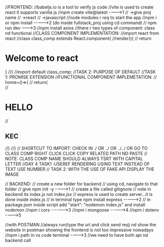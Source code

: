 //FRONTEND:
//babeljs.io is a tool to verify js code 
//vite is used to create react it supports vanilla js 
//npm create vite@latest ---->1
  // ->give proj name
  // ->react
  // ->javascript
//node modules r req to start the app 
//npm i or npm install ----->2 (do inside fullstack_proj using cd command)
// npm run dev  --->3
//npm install axios
//there r two types of component: class nd functional 
//CLASS COMPONENT IMPLEMENTATION:
//import react from react
//class class_comp extends React.component{
//render(){
//  return <h1> Welcome to react</h1>}
//}
//export default class_comp;
//TASK 2: PURPOSE OF DEFAULT
//TASK 1: PROMISE EXTENSION
//FUNCTIONAL COMPONENT IMPLEMETATION:
// home=()=>{
//  return(<div>
//    <h1>HELLO</h1>
//    <h2> KEC</h2>
//)
//}
// SHORTCUT TO IMPORT: CHECK IN ./ OR ../ OR ../../ OR GO TO CLASS COMP RIGHT CLICK CLICK COPY RELATED PATH ND PASTE 
// NOTE: CLASS COMP NAME SHOULD ALWAYS TSRT WITH CAPITAL LETTER 
//DAY 4 TASK1 :USEREF RENDERING USING TEXT INSTEAD OF TEXT USE NUMBER
//      TASK 2: WITH THE USE OF FAKE API DISPLAY THE IMAGE


// BACKEND:
// create a new folder for backend
// using cd, navigate to that folder 
// give npm init -y ---->1
// create a file called gitignore 
// note in beckend its index.js not index.jsx
// express is used to create server...it is done inside index.js
// in terminal type npm install express ----->2
// in package.json inside script add "start": "nodemon index.js" and install nodemon
//npm i cors ------>3
//npm i mongoose ----->4
//npm i dotenv ---->5

//with POSTMAN
//always run(type the url and click send req) nd show the website in postman showing the frontend is not too impressive nowadays
//npm i path in vs code terminal ---->3
//we need to have both api nd backend call 




